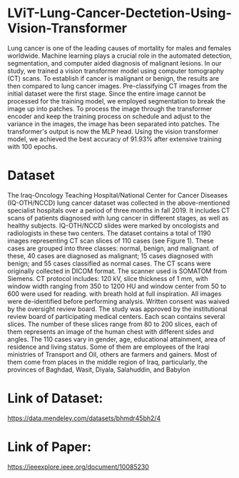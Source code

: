 # LViT-Lung-Cancer-Dectetion-Using-Vision-Transformer
Lung cancer is one of the leading causes of mortality for males and females worldwide. Machine learning plays a crucial role in the automated detection, segmentation, and computer aided diagnosis of malignant lesions. In our study, we trained a vision transformer model using computer tomography (CT) scans. To establish if cancer is malignant or benign, the results are then compared to lung cancer images. Pre-classifying CT images from the initial dataset were the first stage. Since the entire image cannot be processed for the training model, we employed segmentation to break the image up into patches. To process the image through the transformer encoder and keep the training process on schedule and adjust to the variance in the images, the image has been separated into patches. The transformer's output is now the MLP head. Using the vision transformer model, we achieved the best accuracy of 91.93% after extensive training with 100 epochs.
# Dataset
The Iraq-Oncology Teaching Hospital/National Center for Cancer Diseases (IQ-OTH/NCCD) lung cancer dataset was collected in the above-mentioned specialist hospitals over a period of three months in fall 2019. It includes CT scans of patients diagnosed with lung cancer in different stages, as well as healthy subjects. IQ-OTH/NCCD slides were marked by oncologists and radiologists in these two centers. The dataset contains a total of 1190 images representing CT scan slices of 110 cases (see Figure 1). These cases are grouped into three classes: normal, benign, and malignant. of these, 40 cases are diagnosed as malignant; 15 cases diagnosed with benign; and 55 cases classified as normal cases. The CT scans were originally collected in DICOM format. The scanner used is SOMATOM from Siemens. CT protocol includes: 120 kV, slice thickness of 1 mm, with window width ranging from 350 to 1200 HU and window center from 50 to 600 were used for reading. with breath hold at full inspiration. All images were de-identified before performing analysis. Written consent was waived by the oversight review board. The study was approved by the institutional review board of participating medical centers. Each scan contains several slices. The number of these slices range from 80 to 200 slices, each of them represents an image of the human chest with different sides and angles. The 110 cases vary in gender, age, educational attainment, area of residence and living status. Some of them are employees of the Iraqi ministries of Transport and Oil, others are farmers and gainers. Most of them come from places in the middle region of Iraq, particularly, the provinces of Baghdad, Wasit, Diyala, Salahuddin, and Babylon
# Link of Dataset:
https://data.mendeley.com/datasets/bhmdr45bh2/4
# Link of Paper:
https://ieeexplore.ieee.org/document/10085230
